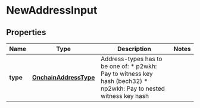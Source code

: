 
# NewAddressInput

## Properties
Name | Type | Description | Notes
------------ | ------------- | ------------- | -------------
**type** | [**OnchainAddressType**](OnchainAddressType.md) |  Address-types has to be one of: * p2wkh:  Pay to witness key hash (bech32) * np2wkh: Pay to nested witness key hash      | 



